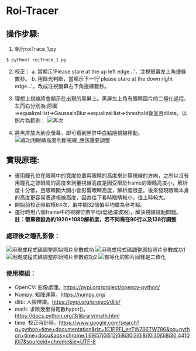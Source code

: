 # Roi-Tracer
## 操作步驟:
1. 執行roiTrace_1.py
```linux
$ python3 roiTrace_1.py
```
2. 校正：
   a. 當顯示'Please stare at the up left edge...'，注視螢幕左上角邊緣數秒。
   b. 用餘光判斷，當顯示下一行'please stare at the down right edge...'，改成注視螢幕右下角邊緣數秒。
3. 理想上視線將會顯示在出現的黑屏上。黑屏左上角有眼睛圖片的二極化過程，左而右分別為:原圖=>equalizeHist=>GaussainBlur=>equalizeHist=>threshold後並且dilate。以照片為範例：
![再次](https://user-images.githubusercontent.com/50452986/172172606-e5ec963d-6b01-47d1-af03-95923a736868.PNG)

5. 將黑屏放大到全螢幕，即可看到黑屏中白點隨視線移動。
![成功用眼睛高度判斷視線_應該還要調整](https://user-images.githubusercontent.com/50452986/172172240-c42314e4-b24f-4966-9e56-100a06e39ff1.PNG)
## 實現原理:
- 運用瞳孔位在眼睛中的寬度位置與眼睛的高度來計算視線的方向，之所以沒有用瞳孔之餘眼睛的高度來測量視線高度是因受限於frame的眼睛高度小，解析度十分低，且眼睛開大開小會影響眼睛高度，解析度很差。後來發現眼睛本身的高度更容易表達視線高度，因為往下看時眼睛較小，往上時較大。
- 開始前校正時取樣64次，取中間32個值平均做為參考點。
- 運行時用八個frame中的視線位置平均(低通濾波器)，解決視線跳動問題。
**註：螢幕預設為約1920*1080解析度，若不同需在90行以及138行調整**
### 處理後之瞳孔影像：
![用現成程式碼調整原始照片參數成功](https://user-images.githubusercontent.com/50452986/172172037-728b4ccb-e03f-49f1-af82-b462361d472d.PNG)
![用現成程式碼調整原始照片參數成功1](https://user-images.githubusercontent.com/50452986/172172073-f5ad87ec-5e3b-4560-830d-f11eb34074ef.PNG)
![用現成程式碼調整原始照片參數成功2](https://user-images.githubusercontent.com/50452986/172172104-e3a94249-9478-4239-a28d-a482e730aa64.PNG)
![有等化的影片同樣是二值化](https://user-images.githubusercontent.com/50452986/172172341-77849dc4-b782-4652-990f-b4a197a7a15b.PNG)
### 使用模組：
- OpenCV: 影像處理。https://pypi.org/project/opencv-python/
- Numpy: 矩陣運算。https://numpy.org/
- dlib: 人臉辨識。https://pypi.org/project/dlib/
- math: 求歐幾里得範數hypot()。https://docs.python.org/3/library/math.html
- time: 校正時計時。https://www.google.com/search?q=python+time+documentation&rlz=1C1PRFI_enTW786TW786&oq=python+time+docu&aqs=chrome.1.69i57j0i512j0i8i30l3j0i8i10i30j0i8i30.4410j0j7&sourceid=chrome&ie=UTF-8
